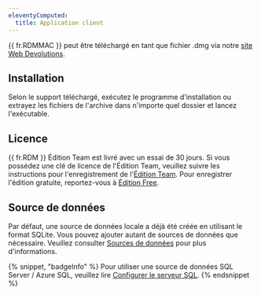 ```yaml
---
eleventyComputed:
  title: Application client
---
```

{{ fr.RDMMAC }} peut être téléchargé en tant que fichier .dmg via notre [site Web Devolutions](https://devolutions.net/fr/remote-desktop-manager/home/download).  

## Installation 

Selon le support téléchargé, exécutez le programme d'installation ou extrayez les fichiers de l'archive dans n'importe quel dossier et lancez l'exécutable. 

## Licence 

{{ fr.RDM }} Édition Team est livré avec un essai de 30 jours. Si vous possédez une clé de licence de l'Édition Team, veuillez suivre les instructions pour l'enregistrement de l'[Édition Team](/fr/rdm/mac/installation/client/registration/team-edition/). Pour enregistrer l'édition gratuite, reportez-vous à [Édition Free](/fr/rdm/mac/installation/client/registration/trial-request/). 

## Source de données 

Par défaut, une source de données locale a déjà été créée en utilisant le format SQLite. Vous pouvez ajouter autant de sources de données que nécessaire. Veuillez consulter [Sources de données](/fr/rdm/mac/data-sources/) pour plus d'informations. 

{% snippet, "badgeInfo" %} 
Pour utiliser une source de données SQL Server / Azure SQL, veuillez lire [Configurer le serveur SQL](/fr/rdm/mac/installation/configure-sql-server/). 
{% endsnippet %}
